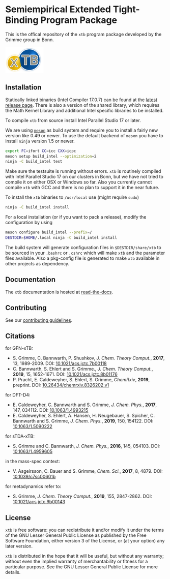 # Semiempirical Extended Tight-Binding Program Package

This is the offical repository of the `xtb` program package developed by the Grimme group in Bonn.

<img src="./assets/logo/xtb.svg" alt="Extended Tight Binding" width="120">

## Installation

Statically linked binaries (Intel Compiler 17.0.7) can be found at the [latest release page](https://github.com/grimme-lab/xtb/releases/latest).
There is also a version of the shared library, which requires the Math Kernel Library and additional Intel specific libraries to be installed.

To compile `xtb` from source install Intel Parallel Studio 17 or later.

We are using [`meson`](https://mesonbuild.com/) as build system and require you to install a fairly new version like 0.49 or newer.
To use the default backend of `meson` you have to install `ninja` version 1.5 or newer.

```bash
export FC=ifort CC=icc CXX=icpc
meson setup build_intel --optimization=2
ninja -C build_intel test
```

Make sure the testsuite is running without errors.
`xtb` is routinely compiled with Intel Parallel Studio 17 on our clusters in Bonn,
but we have not tried to compile it on either OSX or Windows so far.
Also you currently cannot compile `xtb` with GCC and there is no plan to support it in the near future.

To install the `xtb` binaries to `/usr/local` use (might require `sudo`)

```bash
ninja -C build_intel install
```

For a local installation (or if you want to pack a release), modify the
configuration by using

```bash
meson configure build_intel --prefix=/
DESTDIR=$HOME/.local ninja -C build_intel install
```

The build system will generate configuration files in `$DESTDIR/share/xtb` to
be sourced in your `.bashrc` or `.cshrc` which will make `xtb` and the
parameter files available. Also a pkg-config file is generated to make
`xtb` available in other projects as dependency.

## Documentation

The `xtb` documentation is hosted at [read-the-docs](https://xtb-docs.readthedocs.io/en/latest/contents.html).

## Contributing

See our [contributing guidelines](CONTRIBUTING.md).

## Citations

for GFN-xTB:
- S. Grimme, C. Bannwarth, P. Shushkov, *J. Chem. Theory Comput.*, **2017**, 13, 1989-2009.
  DOI: [10.1021/acs.jctc.7b00118](https://dx.doi.org/10.1021/acs.jctc.7b00118)
- C. Bannwarth, S. Ehlert and S. Grimme., *J. Chem. Theory Comput.*, **2019**, 15, 1652-1671.
  DOI: [10.1021/acs.jctc.8b01176](https://dx.doi.org/10.1021/acs.jctc.8b01176)
- P. Pracht, E. Caldeweyher, S. Ehlert, S. Grimme, *ChemRxiv*, **2019**, preprint.
  DOI: [10.26434/chemrxiv.8326202.v1](https://dx.doi.org/10.26434/chemrxiv.8326202.v1)

for DFT-D4:
- E. Caldeweyher, C. Bannwarth and S. Grimme, *J. Chem. Phys.*, **2017**, 147, 034112.
  DOI: [10.1063/1.4993215](https://dx.doi.org/10.1063/1.4993215)
- E. Caldeweyher, S. Ehlert, A. Hansen, H. Neugebauer, S. Spicher, C. Bannwarth and S. Grimme, *J. Chem. Phys.*,
  **2019**, 150, 154122. DOI: [10.1063/1.5090222](https://dx.doi.org/10.1063/1.5090222)

for sTDA-xTB:
- S. Grimme and C. Bannwarth, *J. Chem. Phys.*, **2016**, 145, 054103.
  DOI: [10.1063/1.4959605](https://dx.doi.org/10.1063/1.4959605)

in the mass-spec context:
- V. Asgeirsson, C. Bauer and S. Grimme, *Chem. Sci.*, **2017**, 8, 4879.
  DOI: [10.1039/c7sc00601b](https://dx.doi.org/10.1039/c7sc00601b)

for metadynamics refer to:
- S. Grimme, *J. Chem. Theory Comput.*, **2019**, 155, 2847-2862.
  DOI: [10.1021/acs.jctc.9b00143](https://dx.doi.org/10.1021/acs.jctc.9b00143)

## License

`xtb` is free software: you can redistribute it and/or modify it under
the terms of the GNU Lesser General Public License as published by
the Free Software Foundation, either version 3 of the License, or
(at your option) any later version.

`xtb` is distributed in the hope that it will be useful,
but without any warranty; without even the implied warranty of
merchantability or fitness for a particular purpose.  See the
GNU Lesser General Public License for more details.
